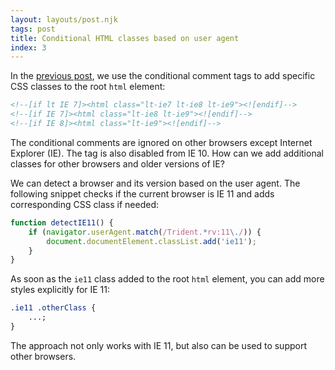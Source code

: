 ```yaml
---
layout: layouts/post.njk
tags: post
title: Conditional HTML classes based on user agent
index: 3
---
```


In the [previous post](/conditional-html-classes), we use the conditional comment tags to add specific CSS classes to the root `html` element:

```html
<!--[if lt IE 7]><html class="lt-ie7 lt-ie8 lt-ie9"><![endif]-->
<!--[if IE 7]><html class="lt-ie8 lt-ie9"><![endif]-->
<!--[if IE 8]><html class="lt-ie9"><![endif]-->
```

The conditional comments are ignored on other browsers except Internet Explorer (IE). The tag is also disabled from IE 10. How can we add additional classes for other browsers and older versions of IE?

We can detect a browser and its version based on the user agent. The following snippet checks if the current browser is IE 11 and adds corresponding CSS class if needed:

```js
function detectIE11() {
    if (navigator.userAgent.match(/Trident.*rv:11\./)) {
        document.documentElement.classList.add('ie11');
    }
}
```

As soon as the `ie11` class added to the root `html` element, you can add more styles explicitly for IE 11:

```css
.ie11 .otherClass {
    ...;
}
```

The approach not only works with IE 11, but also can be used to support other browsers.
